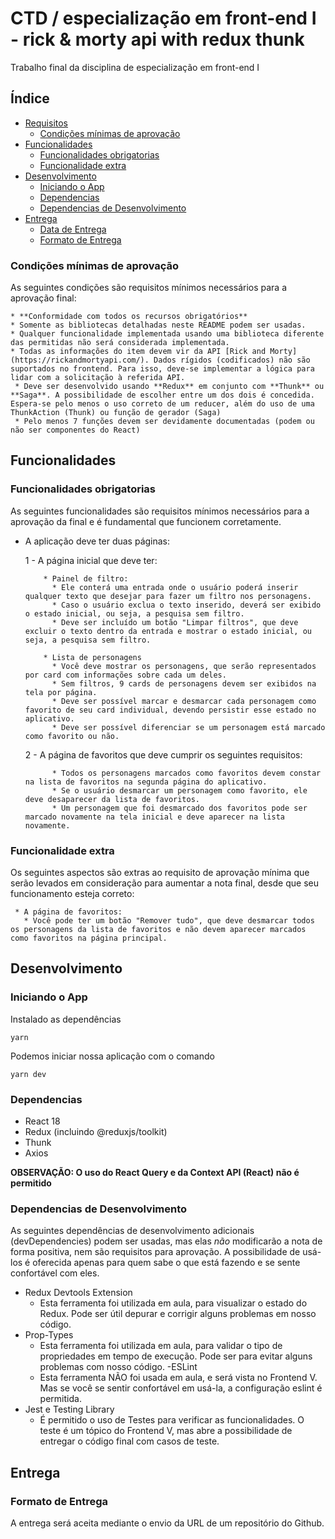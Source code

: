 # CTD / especialização em front-end I - rick & morty api with redux thunk

Trabalho final da disciplina de especialização em front-end I

## Índice

- [Requisitos](#requisitos)
  - [Condições mínimas de aprovação](#condições-mínimas-de-aprovação)
- [Funcionalidades](#funcionalidades)
  - [Funcionalidades obrigatorias](#funcionalidades-obrigatorias)
  - [Funcionalidade extra](#funcionalidades-extras)
- [Desenvolvimento](#desenvolvimento)
  - [Iniciando o App](#iniciando-o-app)
  - [Dependencias](#dependencias)
  - [Dependencias de Desenvolvimento](#dependencias-de-desenvolvimento)
- [Entrega](#entrega)
  - [Data de Entrega](#data-de-entrega)
  - [Formato de Entrega](#formato-de-entrega)

### Condições mínimas de aprovação

As seguintes condições são requisitos mínimos necessários para a aprovação final:

    * **Conformidade com todos os recursos obrigatórios**
    * Somente as bibliotecas detalhadas neste README podem ser usadas.
    * Qualquer funcionalidade implementada usando uma biblioteca diferente das permitidas não será considerada implementada.
    * Todas as informações do item devem vir da API [Rick and Morty] (https://rickandmortyapi.com/). Dados rígidos (codificados) não são suportados no frontend. Para isso, deve-se implementar a lógica para lidar com a solicitação à referida API.
     * Deve ser desenvolvido usando **Redux** em conjunto com **Thunk** ou **Saga**. A possibilidade de escolher entre um dos dois é concedida. Espera-se pelo menos o uso correto de um reducer, além do uso de uma ThunkAction (Thunk) ou função de gerador (Saga)
     * Pelo menos 7 funções devem ser devidamente documentadas (podem ou não ser componentes do React)

## Funcionalidades

### Funcionalidades obrigatorias

As seguintes funcionalidades são requisitos mínimos necessários para a aprovação da final e é fundamental que funcionem corretamente.

- A aplicação deve ter duas páginas:

  1 - A página inicial que deve ter:

          * Painel de filtro:
            * Ele conterá uma entrada onde o usuário poderá inserir qualquer texto que desejar para fazer um filtro nos personagens.
            * Caso o usuário exclua o texto inserido, deverá ser exibido o estado inicial, ou seja, a pesquisa sem filtro.
            * Deve ser incluído um botão "Limpar filtros", que deve excluir o texto dentro da entrada e mostrar o estado inicial, ou seja, a pesquisa sem filtro.

          * Lista de personagens
            * Você deve mostrar os personagens, que serão representados por card com informações sobre cada um deles.
            * Sem filtros, 9 cards de personagens devem ser exibidos na tela por página.
            * Deve ser possível marcar e desmarcar cada personagem como favorito de seu card individual, devendo persistir esse estado no aplicativo.
            * Deve ser possível diferenciar se um personagem está marcado como favorito ou não.

  2 - A página de favoritos que deve cumprir os seguintes requisitos:

            * Todos os personagens marcados como favoritos devem constar na lista de favoritos na segunda página do aplicativo.
            * Se o usuário desmarcar um personagem como favorito, ele deve desaparecer da lista de favoritos.
            * Um personagem que foi desmarcado dos favoritos pode ser marcado novamente na tela inicial e deve aparecer na lista novamente.

### Funcionalidade extra

Os seguintes aspectos são extras ao requisito de aprovação mínima que serão levados em consideração para aumentar a nota final, desde que seu funcionamento esteja correto:

     * A página de favoritos:
       * Você pode ter um botão "Remover tudo", que deve desmarcar todos os personagens da lista de favoritos e não devem aparecer marcados como favoritos na página principal.

## Desenvolvimento

### Iniciando o App

Instalado as dependências

`yarn`

Podemos iniciar nossa aplicação com o comando

`yarn dev`

### Dependencias

- React 18
- Redux (incluindo @reduxjs/toolkit)
- Thunk
- Axios

**OBSERVAÇÃO: O uso do React Query e da Context API (React) não é permitido**

### Dependencias de Desenvolvimento

As seguintes dependências de desenvolvimento adicionais (devDependencies) podem ser usadas, mas elas _não_ modificarão a nota de forma positiva, nem são requisitos para aprovação. A possibilidade de usá-los é oferecida apenas para quem sabe o que está fazendo e se sente confortável com eles.

- Redux Devtools Extension
  - Esta ferramenta foi utilizada em aula, para visualizar o estado do Redux. Pode ser útil depurar e corrigir alguns problemas em nosso código.
- Prop-Types
  - Esta ferramenta foi utilizada em aula, para validar o tipo de propriedades em tempo de execução. Pode ser para evitar alguns problemas com nosso código.
    -ESLint
  - Esta ferramenta NÃO foi usada em aula, e será vista no Frontend V. Mas se você se sentir confortável em usá-la, a configuração eslint é permitida.
- Jest e Testing Library
  - É permitido o uso de Testes para verificar as funcionalidades. O teste é um tópico do Frontend V, mas abre a possibilidade de entregar o código final com casos de teste.

## Entrega

### Formato de Entrega

A entrega será aceita mediante o envio da URL de um repositório do Github.
